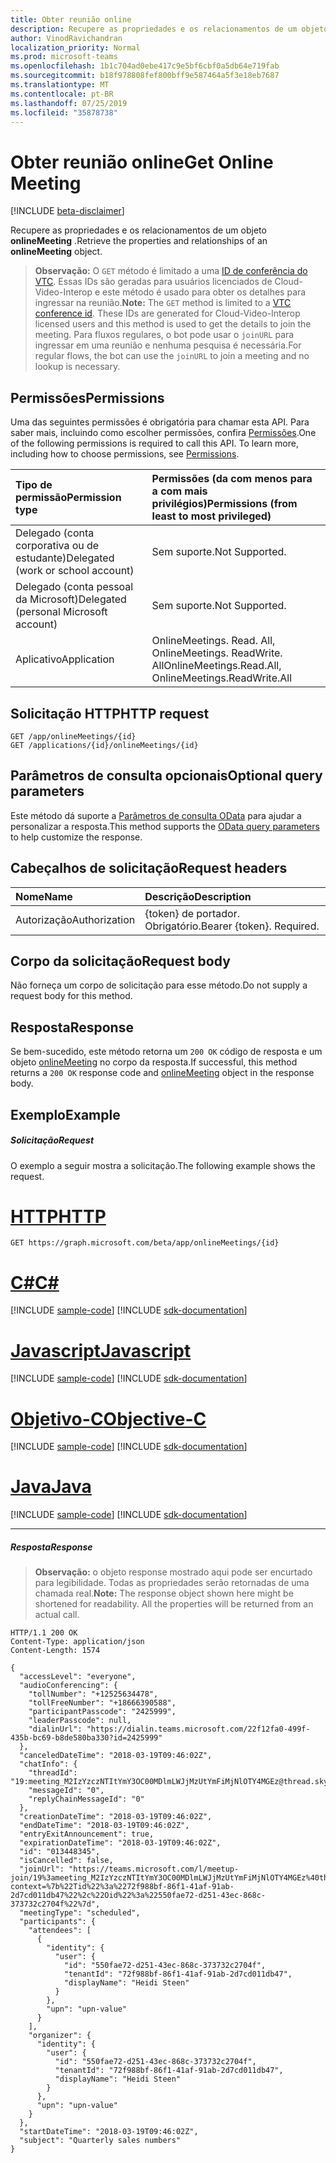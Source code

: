 ```yaml
---
title: Obter reunião online
description: Recupere as propriedades e os relacionamentos de um objeto **onlineMeeting** .
author: VinodRavichandran
localization_priority: Normal
ms.prod: microsoft-teams
ms.openlocfilehash: 1b1c704ad0ebe417c9e5bf6cbf0a5db64e719fab
ms.sourcegitcommit: b18f978808fef800bff9e587464a5f3e18eb7687
ms.translationtype: MT
ms.contentlocale: pt-BR
ms.lasthandoff: 07/25/2019
ms.locfileid: "35878738"
---
```

# <a name="get-online-meeting"></a><span data-ttu-id="923b9-103">Obter reunião online</span><span class="sxs-lookup"><span data-stu-id="923b9-103">Get Online Meeting</span></span>

[!INCLUDE [beta-disclaimer](../../includes/beta-disclaimer.md)]

<span data-ttu-id="923b9-104">Recupere as propriedades e os relacionamentos de um objeto **onlineMeeting** .</span><span class="sxs-lookup"><span data-stu-id="923b9-104">Retrieve the properties and relationships of an **onlineMeeting** object.</span></span>

> <span data-ttu-id="923b9-105">**Observação:** O `GET` método é limitado a uma [ID de conferência do VTC](https://docs.microsoft.com/microsoftteams/cloud-video-interop-for-teams-set-up). Essas IDs são geradas para usuários licenciados de Cloud-Video-Interop e este método é usado para obter os detalhes para ingressar na reunião.</span><span class="sxs-lookup"><span data-stu-id="923b9-105">**Note:** The `GET` method is limited to a [VTC conference id](https://docs.microsoft.com/microsoftteams/cloud-video-interop-for-teams-set-up). These IDs are generated for Cloud-Video-Interop licensed users and this method is used to get the details to join the meeting.</span></span>
> <span data-ttu-id="923b9-106">Para fluxos regulares, o bot pode usar o `joinURL` para ingressar em uma reunião e nenhuma pesquisa é necessária.</span><span class="sxs-lookup"><span data-stu-id="923b9-106">For regular flows, the bot can use the `joinURL` to join a meeting and no lookup is necessary.</span></span>

## <a name="permissions"></a><span data-ttu-id="923b9-107">Permissões</span><span class="sxs-lookup"><span data-stu-id="923b9-107">Permissions</span></span>

<span data-ttu-id="923b9-p102">Uma das seguintes permissões é obrigatória para chamar esta API. Para saber mais, incluindo como escolher permissões, confira [Permissões](/graph/permissions-reference).</span><span class="sxs-lookup"><span data-stu-id="923b9-p102">One of the following permissions is required to call this API. To learn more, including how to choose permissions, see [Permissions](/graph/permissions-reference).</span></span>

| <span data-ttu-id="923b9-110">Tipo de permissão</span><span class="sxs-lookup"><span data-stu-id="923b9-110">Permission type</span></span>                        | <span data-ttu-id="923b9-111">Permissões (da com menos para a com mais privilégios)</span><span class="sxs-lookup"><span data-stu-id="923b9-111">Permissions (from least to most privileged)</span></span>           |
|:---------------------------------------|:------------------------------------------------------|
| <span data-ttu-id="923b9-112">Delegado (conta corporativa ou de estudante)</span><span class="sxs-lookup"><span data-stu-id="923b9-112">Delegated (work or school account)</span></span>     | <span data-ttu-id="923b9-113">Sem suporte.</span><span class="sxs-lookup"><span data-stu-id="923b9-113">Not Supported.</span></span>                                        |
| <span data-ttu-id="923b9-114">Delegado (conta pessoal da Microsoft)</span><span class="sxs-lookup"><span data-stu-id="923b9-114">Delegated (personal Microsoft account)</span></span> | <span data-ttu-id="923b9-115">Sem suporte.</span><span class="sxs-lookup"><span data-stu-id="923b9-115">Not Supported.</span></span>                                        |
| <span data-ttu-id="923b9-116">Aplicativo</span><span class="sxs-lookup"><span data-stu-id="923b9-116">Application</span></span>                            | <span data-ttu-id="923b9-117">OnlineMeetings. Read. All, OnlineMeetings. ReadWrite. All</span><span class="sxs-lookup"><span data-stu-id="923b9-117">OnlineMeetings.Read.All, OnlineMeetings.ReadWrite.All</span></span> |

## <a name="http-request"></a><span data-ttu-id="923b9-118">Solicitação HTTP</span><span class="sxs-lookup"><span data-stu-id="923b9-118">HTTP request</span></span>
<!-- { "blockType": "ignored" } -->
```http
GET /app/onlineMeetings/{id}
GET /applications/{id}/onlineMeetings/{id}
```

## <a name="optional-query-parameters"></a><span data-ttu-id="923b9-119">Parâmetros de consulta opcionais</span><span class="sxs-lookup"><span data-stu-id="923b9-119">Optional query parameters</span></span>
<span data-ttu-id="923b9-120">Este método dá suporte a [Parâmetros de consulta OData](/graph/query-parameters) para ajudar a personalizar a resposta.</span><span class="sxs-lookup"><span data-stu-id="923b9-120">This method supports the [OData query parameters](/graph/query-parameters) to help customize the response.</span></span>

## <a name="request-headers"></a><span data-ttu-id="923b9-121">Cabeçalhos de solicitação</span><span class="sxs-lookup"><span data-stu-id="923b9-121">Request headers</span></span>
| <span data-ttu-id="923b9-122">Nome</span><span class="sxs-lookup"><span data-stu-id="923b9-122">Name</span></span>          | <span data-ttu-id="923b9-123">Descrição</span><span class="sxs-lookup"><span data-stu-id="923b9-123">Description</span></span>               |
|:--------------|:--------------------------|
| <span data-ttu-id="923b9-124">Autorização</span><span class="sxs-lookup"><span data-stu-id="923b9-124">Authorization</span></span> | <span data-ttu-id="923b9-p103">{token} de portador. Obrigatório.</span><span class="sxs-lookup"><span data-stu-id="923b9-p103">Bearer {token}. Required.</span></span> |

## <a name="request-body"></a><span data-ttu-id="923b9-127">Corpo da solicitação</span><span class="sxs-lookup"><span data-stu-id="923b9-127">Request body</span></span>
<span data-ttu-id="923b9-128">Não forneça um corpo de solicitação para esse método.</span><span class="sxs-lookup"><span data-stu-id="923b9-128">Do not supply a request body for this method.</span></span>

## <a name="response"></a><span data-ttu-id="923b9-129">Resposta</span><span class="sxs-lookup"><span data-stu-id="923b9-129">Response</span></span>
<span data-ttu-id="923b9-130">Se bem-sucedido, este método retorna um `200 OK` código de resposta e um objeto [onlineMeeting](../resources/onlinemeeting.md) no corpo da resposta.</span><span class="sxs-lookup"><span data-stu-id="923b9-130">If successful, this method returns a `200 OK` response code and [onlineMeeting](../resources/onlinemeeting.md) object in the response body.</span></span>

## <a name="example"></a><span data-ttu-id="923b9-131">Exemplo</span><span class="sxs-lookup"><span data-stu-id="923b9-131">Example</span></span>

##### <a name="request"></a><span data-ttu-id="923b9-132">Solicitação</span><span class="sxs-lookup"><span data-stu-id="923b9-132">Request</span></span>
<span data-ttu-id="923b9-133">O exemplo a seguir mostra a solicitação.</span><span class="sxs-lookup"><span data-stu-id="923b9-133">The following example shows the request.</span></span>


# <a name="httptabhttp"></a>[<span data-ttu-id="923b9-134">HTTP</span><span class="sxs-lookup"><span data-stu-id="923b9-134">HTTP</span></span>](#tab/http)
<!-- {
  "blockType": "request",
  "name": "get-onlineMeeting"
}-->
```http
GET https://graph.microsoft.com/beta/app/onlineMeetings/{id}
```
# <a name="ctabcsharp"></a>[<span data-ttu-id="923b9-135">C#</span><span class="sxs-lookup"><span data-stu-id="923b9-135">C#</span></span>](#tab/csharp)
[!INCLUDE [sample-code](../includes/snippets/csharp/get-onlinemeeting-csharp-snippets.md)]
[!INCLUDE [sdk-documentation](../includes/snippets/snippets-sdk-documentation-link.md)]

# <a name="javascripttabjavascript"></a>[<span data-ttu-id="923b9-136">Javascript</span><span class="sxs-lookup"><span data-stu-id="923b9-136">Javascript</span></span>](#tab/javascript)
[!INCLUDE [sample-code](../includes/snippets/javascript/get-onlinemeeting-javascript-snippets.md)]
[!INCLUDE [sdk-documentation](../includes/snippets/snippets-sdk-documentation-link.md)]

# <a name="objective-ctabobjc"></a>[<span data-ttu-id="923b9-137">Objetivo-C</span><span class="sxs-lookup"><span data-stu-id="923b9-137">Objective-C</span></span>](#tab/objc)
[!INCLUDE [sample-code](../includes/snippets/objc/get-onlinemeeting-objc-snippets.md)]
[!INCLUDE [sdk-documentation](../includes/snippets/snippets-sdk-documentation-link.md)]

# <a name="javatabjava"></a>[<span data-ttu-id="923b9-138">Java</span><span class="sxs-lookup"><span data-stu-id="923b9-138">Java</span></span>](#tab/java)
[!INCLUDE [sample-code](../includes/snippets/java/get-onlinemeeting-java-snippets.md)]
[!INCLUDE [sdk-documentation](../includes/snippets/snippets-sdk-documentation-link.md)]

---


##### <a name="response"></a><span data-ttu-id="923b9-139">Resposta</span><span class="sxs-lookup"><span data-stu-id="923b9-139">Response</span></span>

> <span data-ttu-id="923b9-p104">**Observação:** o objeto response mostrado aqui pode ser encurtado para legibilidade. Todas as propriedades serão retornadas de uma chamada real.</span><span class="sxs-lookup"><span data-stu-id="923b9-p104">**Note:** The response object shown here might be shortened for readability. All the properties will be returned from an actual call.</span></span>

<!-- {
  "blockType": "response",
  "truncated": true,
  "@odata.type": "microsoft.graph.onlineMeeting"
} -->
```http
HTTP/1.1 200 OK
Content-Type: application/json
Content-Length: 1574

{
  "accessLevel": "everyone",
  "audioConferencing": {
    "tollNumber": "+12525634478",
    "tollFreeNumber": "+18666390588",
    "participantPasscode": "2425999",
    "leaderPasscode": null,
    "dialinUrl": "https://dialin.teams.microsoft.com/22f12fa0-499f-435b-bc69-b8de580ba330?id=2425999"
  },
  "canceledDateTime": "2018-03-19T09:46:02Z",
  "chatInfo": {
    "threadId": "19:meeting_M2IzYzczNTItYmY3OC00MDlmLWJjMzUtYmFiMjNlOTY4MGEz@thread.skype",
    "messageId": "0",
    "replyChainMessageId": "0"
  },
  "creationDateTime": "2018-03-19T09:46:02Z",
  "endDateTime": "2018-03-19T09:46:02Z",
  "entryExitAnnouncement": true,
  "expirationDateTime": "2018-03-19T09:46:02Z",
  "id": "013448345",
  "isCancelled": false,
  "joinUrl": "https://teams.microsoft.com/l/meetup-join/19%3ameeting_M2IzYzczNTItYmY3OC00MDlmLWJjMzUtYmFiMjNlOTY4MGEz%40thread.skype/0?context=%7b%22Tid%22%3a%2272f988bf-86f1-41af-91ab-2d7cd011db47%22%2c%22Oid%22%3a%22550fae72-d251-43ec-868c-373732c2704f%22%7d",
  "meetingType": "scheduled",
  "participants": {
    "attendees": [
      {
        "identity": {
          "user": {
            "id": "550fae72-d251-43ec-868c-373732c2704f",
            "tenantId": "72f988bf-86f1-41af-91ab-2d7cd011db47",
            "displayName": "Heidi Steen"
          }
        },
        "upn": "upn-value"
      }
    ],
    "organizer": {
      "identity": {
        "user": {
          "id": "550fae72-d251-43ec-868c-373732c2704f",
          "tenantId": "72f988bf-86f1-41af-91ab-2d7cd011db47",
          "displayName": "Heidi Steen"
        }
      },
      "upn": "upn-value"
    }
  },
  "startDateTime": "2018-03-19T09:46:02Z",
  "subject": "Quarterly sales numbers"
}
```

<!-- uuid: 8fcb5dbc-d5aa-4681-8e31-b001d5168d79
2015-10-25 14:57:30 UTC -->
<!--
{
  "type": "#page.annotation",
  "description": "Get onlineMeeting",
  "keywords": "",
  "section": "documentation",
  "tocPath": "",
  "suppressions": [
  ]
}
-->
